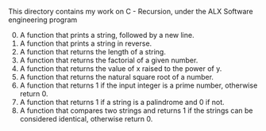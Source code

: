 This directory contains my work on C - Recursion, under the ALX Software engineering program

0. A function that prints a string, followed by a new line.
1. A function that prints a string in reverse.
2. A function that returns the length of a string.
3. A function that returns the factorial of a given number.
4. A function that returns the value of x raised to the power of y.
5. A function that returns the natural square root of a number.
6. A function that returns 1 if the input integer is a prime number, otherwise return 0.
7. A function that returns 1 if a string is a palindrome and 0 if not.
8. A function that compares two strings and returns 1 if the strings can be considered identical, otherwise return 0.

